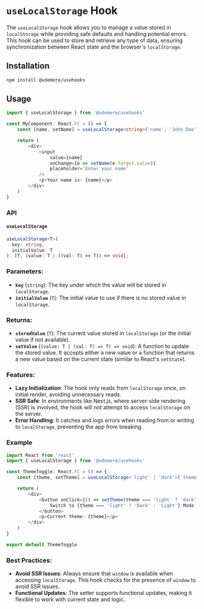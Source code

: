 # `useLocalStorage` Hook

The `useLocalStorage` hook allows you to manage a value stored in `localStorage` while providing safe defaults and handling potential errors. This hook can be used to store and retrieve any type of data, ensuring synchronization between React state and the browser's `localStorage`.

## Installation

```bash
npm install @udemere/usehooks
```

## Usage

```typescript
import { useLocalStorage } from '@udemere/usehooks'

const MyComponent: React.FC = () => {
	const [name, setName] = useLocalStorage<string>('name', 'John Doe')

	return (
		<div>
			<input
				value={name}
				onChange={e => setName(e.target.value)}
				placeholder='Enter your name'
			/>
			<p>Your name is: {name}</p>
		</div>
	)
}
```

### API

#### `useLocalStorage`

```typescript
useLocalStorage<T>(
  key: string,
  initialValue: T
): [T, (value: T | ((val: T) => T)) => void];
```

### Parameters:

- **`key`** (`string`): The key under which the value will be stored in `localStorage`.
- **`initialValue`** (`T`): The initial value to use if there is no stored value in `localStorage`.

### Returns:

- **`storedValue`** (`T`): The current value stored in `localStorage` (or the initial value if not available).
- **`setValue`** (`(value: T | (val: T) => T) => void`): A function to update the stored value. It accepts either a new value or a function that returns a new value based on the current state (similar to React's `setState`).

### Features:

- **Lazy Initialization**: The hook only reads from `localStorage` once, on initial render, avoiding unnecessary reads.
- **SSR Safe**: In environments like Next.js, where server-side rendering (SSR) is involved, the hook will not attempt to access `localStorage` on the server.
- **Error Handling**: It catches and logs errors when reading from or writing to `localStorage`, preventing the app from breaking.

### Example

```typescript
import React from 'react'
import { useLocalStorage } from '@udemere/usehooks'

const ThemeToggle: React.FC = () => {
	const [theme, setTheme] = useLocalStorage<'light' | 'dark'>('theme', 'light')

	return (
		<div>
			<button onClick={() => setTheme(theme === 'light' ? 'dark' : 'light')}>
				Switch to {theme === 'light' ? 'Dark' : 'Light'} Mode
			</button>
			<p>Current theme: {theme}</p>
		</div>
	)
}

export default ThemeToggle
```

### Best Practices:

- **Avoid SSR Issues**: Always ensure that `window` is available when accessing `localStorage`. This hook checks for the presence of `window` to avoid SSR issues.
- **Functional Updates**: The setter supports functional updates, making it flexible to work with current state and logic.
